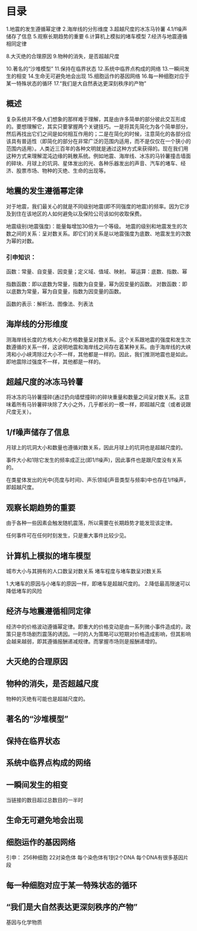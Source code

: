 # 目录
1.地震的发生遵循幂定律
2.海岸线的分形维度
3.超越尺度的冰冻马铃薯
4.1/f噪声储存了信息
5.观察长期趋势的重要
6.计算机上模拟的堵车模型
7.经济与地震遵循相同定律

8.大灭绝的合理原因
9.物种的消失，是否超越尺度

10.著名的“沙堆模型”
11.保持在临界状态
12.系统中临界点构成的网络
13.一瞬间发生的相变
14.生命无可避免地会出现
15.细胞运作的基因网络
16.每一种细胞对应于某一特殊状态的循环
17.“我们是大自然表达更深刻秩序的产物”

## 概述
复杂系统并不像人们想象的那样难于理解，其是由许多简单的部分彼此交互形成的。要想理解它，其实只要掌握两个关键技巧。一是将其先简化为各个简单部分，然后再找出它们之间是如何相互作用的；二是在简化的时候，注意简化的各部分应该具有普适性（即简化的部分在非常广泛的范围内适用，而不是仅仅在一个狭小的范围内适用）。人类近三百年的各种文明就是通过这种方式来获得的。现在我们用这种方式来理解混沌边缘的耗散系统。例如地震、海岸线、冰冻的马铃薯撞击墙面的碎块、月球上的坑洞、星体发出的光、各种乐器发出的声音、汽车的堵车、经济、股票市场、物种的灭绝、生命的出现等。

## 地震的发生遵循幂定律
对于地震，我们最关心的就是不同级别地震(即不同强度的地震)的频率。因为它涉及到住在该地区的人如何避免以及保险公司该如何收取保费。

地震级别(地震强度)：能量每增加30倍为一个等级。
地震的级别和地震发生的次数之间的关系：呈对数关系。即它们的关系是以地震强度为底数、地震发生的次数为幂的对数。

### 引申知识：
函数：常量、自变量、因变量；定义域、值域、映射。
幂运算：底数、指数、幂

指数函数：即以底数为常量，指数为自变量，幂为因变量的函数。
对数函数：即以底数为常量，幂为自变量，指数为因变量的函数。

函数的表示：解析法、图像法、列表法

## 海岸线的分形维度
测海岸线长度的方格大小和方格数量呈对数关系。这个关系跟地震的强度和发生次数遵循的关系一样，这说明地震和海岸线之间存在着某种关系。由于海岸线的大峡湾和小小峡湾除过大小不一样，其他都是一样的。因此，我们推测地震也是如此。即地震除过强度不一样，其他都是一样的。

## 超越尺度的冰冻马铃薯
将冰冻的马铃薯撞碎(通过扔向墙壁撞碎)的碎块重量和数量之间呈对数关系。这意味着所有马铃薯碎块除了大小之外，几乎都长的一模一样，即超越尺度（或者说跟尺度无关）。

## 1/f噪声储存了信息
月球上的坑洞大小和数量也遵循对数关系，因此月球上的坑洞也是超越尺度的。

事件大小和1除它发生的频率成正比(即1/f噪声)，因此事件也是跟尺度没有关系的。

在类星体发出的光中(亮度与时间)、声乐领域(声音类型与频率)中也存在1/f噪声，即超越尺度。


## 观察长期趋势的重要
由于各种一些因素会触发随机震荡，所以需要在长期趋势才能发现该定律。

任何事件可在任何时刻发生，只是重大事件比较少见。
## 计算机上模拟的堵车模型
城市大小与其拥有的人口数呈对数关系
堵车程度与堵车数呈对数关系

1.大堵车的原因与小堵车的原因一样，即堵车是超越尺度的。
2.降低最高限速可以降低堵车的风险

## 经济与地震遵循相同定律
经济中的价格波动遵循幂定律。即重大的价格变动是由一系列微小事件造成的，政策只是市场剧烈震荡的诱因。一时的人为策略可以短期对价格造成影响，但其影响会越来越弱，即其遵循报酬递减规律。而掌握市场则是报酬递增的。

## 大灭绝的合理原因

## 物种的消失，是否超越尺度
物种的灭绝有可能也是超越尺度的。

## 著名的“沙堆模型”

## 保持在临界状态
## 系统中临界点构成的网络
## 一瞬间发生的相变
当链接的数目超过总数目的一半时
## 生命无可避免地会出现

## 细胞运作的基因网络
引申：
256种细胞
22对染色体
每个染色体有1到2个DNA
每个DNA有很多基因片段

## 每一种细胞对应于某一特殊状态的循环

## “我们是大自然表达更深刻秩序的产物”

基因与化学物质